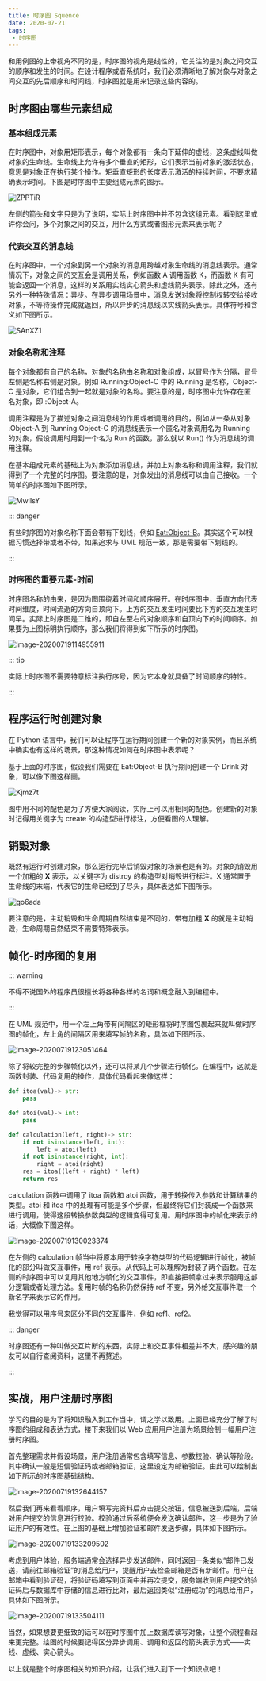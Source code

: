 ```yaml
---
title: 时序图 Squence
date: 2020-07-21
tags:
 - 时序图
---
```


和用例图的上帝视角不同的是，时序图的视角是线性的，它关注的是对象之间交互的顺序和发生的时间。在设计程序或者系统时，我们必须清晰地了解对象与对象之间交互的先后顺序和时间线，时序图就是用来记录这些内容的。



## 时序图由哪些元素组成

### 基本组成元素

在时序图中，对象用矩形表示，每个对象都有一条向下延伸的虚线，这条虚线叫做对象的生命线。生命线上允许有多个垂直的矩形，它们表示当前对象的激活状态，意思是对象正在执行某个操作。矩垂直矩形的长度表示激活的持续时间，不要求精确表示时间。下图是时序图中主要组成元素的图示。

![ZPPTiR](https://img.weishidong.com/ZPPTiR.png)

左侧的箭头和文字只是为了说明，实际上时序图中并不包含这组元素。看到这里或许你会问，多个对象之间的交互，用什么方式或者图形元素来表示呢？

### 代表交互的消息线

在时序图中，一个对象到另一个对象的消息用跨越对象生命线的消息线表示。通常情况下，对象之间的交互会是调用关系，例如函数 A 调用函数 K，而函数 K 有可能会返回一个消息，这样的关系用实线实心箭头和虚线箭头表示。除此之外，还有另外一种特殊情况：异步。在异步调用场景中，消息发送对象将控制权转交给接收对象，不等待操作完成就返回，所以异步的消息线以实线箭头表示。具体符号和含义如下图所示。

![SAnXZ1](https://img.weishidong.com/SAnXZ1.png)

### 对象名称和注释

每个对象都有自己的名称，对象的名称由名称和对象组成，以冒号作为分隔，冒号左侧是名称右侧是对象。例如 Running:Object-C 中的 Running 是名称，Object-C 是对象，它们组合到一起就是对象的名称。要注意的是，时序图中允许存在匿名对象，即 :Object-A。

调用注释是为了描述对象之间消息线的作用或者调用的目的，例如从一条从对象 :Object-A 到 Running:Object-C 的消息线表示一个匿名对象调用名为 Running 的对象，假设调用时用到一个名为 Run 的函数，那么就以 Run() 作为消息线的调用注释。

在基本组成元素的基础上为对象添加消息线，并加上对象名称和调用注释，我们就得到了一个完整的时序图。要注意的是，对象发出的消息线可以由自己接收。一个简单的时序图如下图所示。

![MwIIsY](https://img.weishidong.com/MwIIsY.png)

::: danger

有些时序图的对象名称下面会带有下划线，例如 <u>Eat:Object-B</u>。其实这个可以根据习惯选择带或者不带，如果追求与 UML 规范一致，那是需要带下划线的。

:::

### 时序图的重要元素-时间

时序图名称的由来，是因为图围绕着时间和顺序展开。在时序图中，垂直方向代表时间维度，时间流逝的方向自顶向下。上方的交互发生时间要比下方的交互发生时间早。实际上时序图是二维的，即自左至右的对象顺序和自顶向下的时间顺序。如果要为上图标明执行顺序，那么我们将得到如下所示的时序图。

![image-20200719114955911](https://img.weishidong.com/image-20200719114955911.png)

::: tip

实际上时序图不需要特意标注执行序号，因为它本身就具备了时间顺序的特性。

:::



## 程序运行时创建对象

在 Python 语言中，我们可以让程序在运行期间创建一个新的对象实例，而且系统中确实也有这样的场景，那这种情况如何在时序图中表示呢？

基于上面的时序图，假设我们需要在 Eat:Object-B 执行期间创建一个 Drink 对象，可以像下图这样画。

![Kjmz7t](https://img.weishidong.com/Kjmz7t.png)

图中用不同的配色是为了方便大家阅读，实际上可以用相同的配色。创建新的对象时记得用关键字为 create 的构造型进行标注，方便看图的人理解。



## 销毁对象

既然有运行时创建对象，那么运行完毕后销毁对象的场景也是有的。对象的销毁用一个加粗的 **X** 表示，以关键字为 distroy 的构造型对销毁进行标注。X 通常置于生命线的末端，代表它的生命已经到了尽头，具体表达如下图所示。

![go6ada](https://img.weishidong.com/go6ada.png)

要注意的是，主动销毁和生命周期自然结束是不同的，带有加粗 **X** 的就是主动销毁，生命周期自然结束不需要特殊表示。

## 帧化-时序图的复用

::: warning

不得不说国外的程序员很擅长将各种各样的名词和概念融入到编程中。

:::

在 UML 规范中，用一个左上角带有间隔区的矩形框将时序图包裹起来就叫做时序图的帧化，左上角的间隔区用来填写帧的名称，具体如下图所示。

![image-20200719123051464](https://img.weishidong.com/image-20200719123051464.png)

除了将较完整的步骤帧化以外，还可以将某几个步骤进行帧化。在编程中，这就是函数封装、代码复用的操作，具体代码看起来像这样：

```python
def itoa(val)-> str:
    pass

def atoi(val)-> int:
    pass

def calculation(left, right)-> str:
    if not isinstance(left, int):
        left = atoi(left)
    if not isinstance(right, int):
        right = atoi(right)
    res = itoa((left + right) * left)
    return res
```

calculation 函数中调用了 itoa 函数和 atoi 函数，用于转换传入参数和计算结果的类型。atoi 和 itoa 中的处理有可能是多个步骤，但最终将它们封装成一个函数来进行调用，使得这段转换参数类型的逻辑变得可复用。用时序图中的帧化来表示的话，大概像下图这样。

![image-20200719130023374](https://img.weishidong.com/image-20200719130023374.png)

在左侧的 calculation 帧当中将原本用于转换字符类型的代码逻辑进行帧化，被帧化的部分叫做交互事件，用 ref 表示。从代码上可以理解为封装了两个函数。在左侧的时序图中可以复用其他地方帧化的交互事件，即直接把帧拿过来表示服用这部分逻辑或者处理方法。复用时帧的名称仍然保持 ref 不变，另外给交互事件取一个新名字来表示它的作用。

我觉得可以用序号来区分不同的交互事件，例如 ref1、ref2。

::: danger

时序图还有一种叫做交互片断的东西，实际上和交互事件相差并不大，感兴趣的朋友可以自行查阅资料，这里不再赘述。

:::



## 实战，用户注册时序图

学习的目的是为了将知识融入到工作当中，谓之学以致用。上面已经充分了解了时序图的组成和表达方式，接下来我们以 Web 应用用户注册为场景绘制一幅用户注册时序图。

首先整理需求并假设场景，用户注册通常包含填写信息、参数校验、确认等阶段。其中确认一般是短信验证码或者邮箱验证，这里设定为邮箱验证。由此可以绘制出如下所示的时序图基础结构。

![image-20200719132644157](https://img.weishidong.com/image-20200719132644157.png)

然后我们再来看看顺序，用户填写完资料后点击提交按钮，信息被送到后端，后端对用户提交的信息进行校验。校验通过后系统便会发送确认邮件，这一步是为了验证用户的有效性。在上图的基础上增加验证和邮件发送步骤，具体如下图所示。

![image-20200719133209502](https://img.weishidong.com/image-20200719133209502.png)

考虑到用户体验，服务端通常会选择异步发送邮件，同时返回一条类似“邮件已发送，请前往邮箱验证”的消息给用户，提醒用户去检查邮箱是否有新邮件。用户在邮箱中看到验证码，将验证码填写到页面中并再次提交，服务端收到用户提交的验证码后与数据库中存储的信息进行比对，最后返回类似“注册成功”的消息给用户，具体如下图所示。

![image-20200719133504111](https://img.weishidong.com/image-20200719133504111.png)

当然，如果想要更细致的话可以在时序图中加上数据库读写对象，让整个流程看起来更完整。绘图的时候要记得区分异步调用、调用和返回的箭头表示方式——实线、虚线、实心箭头。

以上就是整个时序图相关的知识介绍，让我们进入到下一个知识点吧！